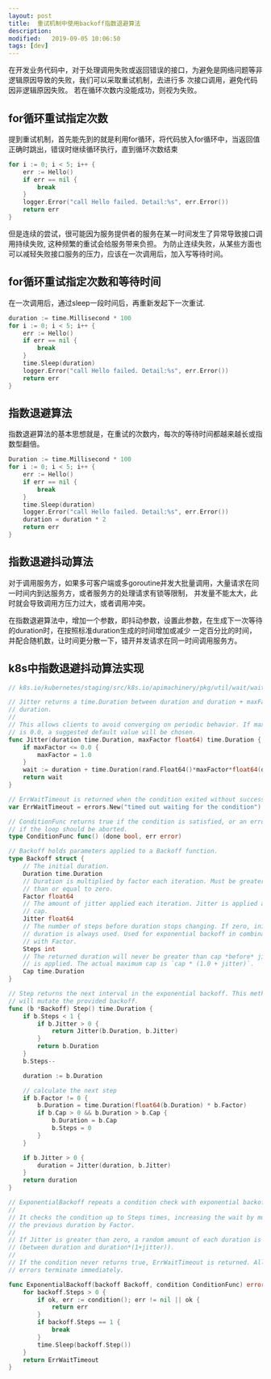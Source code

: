 ```yaml
---
layout: post
title:  重试机制中使用backoff指数退避算法
description: 
modified:   2019-09-05 10:06:50
tags: [dev]
---
```


在开发业务代码中，对于处理调用失败或返回错误的接口，为避免是网络问题等非逻辑原因导致的失败，我们可以采取重试机制，去进行多
次接口调用，避免代码因非逻辑原因失败。 若在循环次数内没能成功，则视为失败。


## for循环重试指定次数

提到重试机制，首先能先到的就是利用for循环，将代码放入for循环中，当返回值正确时跳出，错误时继续循环执行，直到循环次数结束

```go
for i := 0; i < 5; i++ {
	err := Hello()
	if err == nil {
		break
	}
	logger.Error("call Hello failed. Detail:%s", err.Error())
	return err
}
```

但是连续的尝试，很可能因为服务提供者的服务在某一时间发生了异常导致接口调用持续失败, 这种频繁的重试会给服务带来负担。
为防止连续失败，从某些方面也可以减轻失败接口服务的压力，应该在一次调用后，加入写等待时间。

## for循环重试指定次数和等待时间
在一次调用后，通过sleep一段时间后，再重新发起下一次重试.
```go
duration := time.Millisecond * 100
for i := 0; i < 5; i++ {
	err := Hello()
	if err == nil {
		break
	}
	time.Sleep(duration)
	logger.Error("call Hello failed. Detail:%s", err.Error())
	return err
}
```

## 指数退避算法

指数退避算法的基本思想就是，在重试的次数内，每次的等待时间都越来越长或指数型翻倍。

```go
Duration := time.Millisecond * 100
for i := 0; i < 5; i++ {
	err := Hello()
	if err == nil {
		break
	}
	time.Sleep(duration)
	logger.Error("call Hello failed. Detail:%s", err.Error())
	duration = duration * 2
	return err
}
```

## 指数退避抖动算法

对于调用服务方，如果多可客户端或多goroutine并发大批量调用，大量请求在同一时间内到达服务方，或者服务方的处理请求有锁等限制，
并发量不能太大，此时就会导致调用方压力过大，或者调用冲突。

在指数退避算法中，增加一个参数，即抖动参数，设置此参数，在生成下一次等待的duration时，在按照标准duration生成的时间增加或减少
一定百分比的时间，并配合随机数，让时间更分散一下，错开并发请求在同一时间调用服务方。


## k8s中指数退避抖动算法实现

```go
// k8s.io/kubernetes/staging/src/k8s.io/apimachinery/pkg/util/wait/wait.go

// Jitter returns a time.Duration between duration and duration + maxFactor *
// duration.
//
// This allows clients to avoid converging on periodic behavior. If maxFactor
// is 0.0, a suggested default value will be chosen.
func Jitter(duration time.Duration, maxFactor float64) time.Duration {
	if maxFactor <= 0.0 {
		maxFactor = 1.0
	}
	wait := duration + time.Duration(rand.Float64()*maxFactor*float64(duration))
	return wait
}

// ErrWaitTimeout is returned when the condition exited without success.
var ErrWaitTimeout = errors.New("timed out waiting for the condition")

// ConditionFunc returns true if the condition is satisfied, or an error
// if the loop should be aborted.
type ConditionFunc func() (done bool, err error)

// Backoff holds parameters applied to a Backoff function.
type Backoff struct {
	// The initial duration.
	Duration time.Duration
	// Duration is multiplied by factor each iteration. Must be greater
	// than or equal to zero.
	Factor float64
	// The amount of jitter applied each iteration. Jitter is applied after
	// cap.
	Jitter float64
	// The number of steps before duration stops changing. If zero, initial
	// duration is always used. Used for exponential backoff in combination
	// with Factor.
	Steps int
	// The returned duration will never be greater than cap *before* jitter
	// is applied. The actual maximum cap is `cap * (1.0 + jitter)`.
	Cap time.Duration
}

// Step returns the next interval in the exponential backoff. This method
// will mutate the provided backoff.
func (b *Backoff) Step() time.Duration {
	if b.Steps < 1 {
		if b.Jitter > 0 {
			return Jitter(b.Duration, b.Jitter)
		}
		return b.Duration
	}
	b.Steps--

	duration := b.Duration

	// calculate the next step
	if b.Factor != 0 {
		b.Duration = time.Duration(float64(b.Duration) * b.Factor)
		if b.Cap > 0 && b.Duration > b.Cap {
			b.Duration = b.Cap
			b.Steps = 0
		}
	}

	if b.Jitter > 0 {
		duration = Jitter(duration, b.Jitter)
	}
	return duration
}

// ExponentialBackoff repeats a condition check with exponential backoff.
//
// It checks the condition up to Steps times, increasing the wait by multiplying
// the previous duration by Factor.
//
// If Jitter is greater than zero, a random amount of each duration is added
// (between duration and duration*(1+jitter)).
//
// If the condition never returns true, ErrWaitTimeout is returned. All other
// errors terminate immediately.

func ExponentialBackoff(backoff Backoff, condition ConditionFunc) error {
	for backoff.Steps > 0 {
		if ok, err := condition(); err != nil || ok {
			return err
		}
		if backoff.Steps == 1 {
			break
		}
		time.Sleep(backoff.Step())
	}
	return ErrWaitTimeout
}
```

